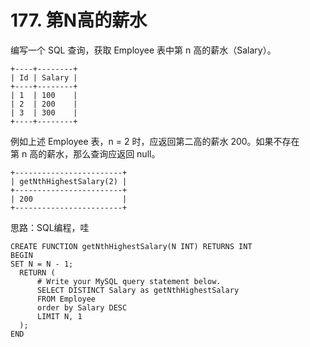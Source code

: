 # 177. 第N高的薪水
编写一个 SQL 查询，获取 Employee 表中第 n 高的薪水（Salary）。

    +----+--------+
    | Id | Salary |
    +----+--------+
    | 1  | 100    |
    | 2  | 200    |
    | 3  | 300    |
    +----+--------+
例如上述 Employee 表，n = 2 时，应返回第二高的薪水 200。如果不存在第 n 高的薪水，那么查询应返回 null。

    +------------------------+
    | getNthHighestSalary(2) |
    +------------------------+
    | 200                    |
    +------------------------+

思路：SQL编程，哇

    CREATE FUNCTION getNthHighestSalary(N INT) RETURNS INT
    BEGIN
    SET N = N - 1;
      RETURN (
          # Write your MySQL query statement below.
          SELECT DISTINCT Salary as getNthHighestSalary
          FROM Employee
          order by Salary DESC
          LIMIT N, 1
      );
    END
